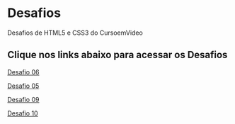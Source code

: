 # Desafios
 Desafios de HTML5  e CSS3 do CursoemVideo


<h2>Clique nos links abaixo para acessar os Desafios</h2>

<p><a href="https://eliasmoreiradev.github.io/Desafios/d006/d006">Desafio 06</a></p>
<p><a href="https://eliasmoreiradev.github.io/Desafios/d005/d005">Desafio 05</a></p>
<p><a href="https://eliasmoreiradev.github.io/Desafios/d009/index.html">Desafio 09</a></p>
<p><a href="https://eliasmoreiradev.github.io/Desafios/d010/correcao/correcao.html">Desafio 10</a></p>
